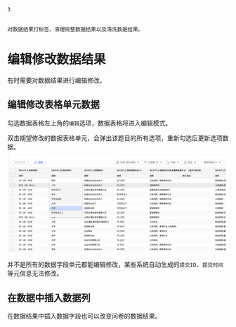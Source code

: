 ```index
3
```
```tag

```
```summary
对数据结果打标签、清理规整数据结果以及清洗数据结果。
```
# 编辑修改数据结果

有时需要对数据结果进行编辑修改。

## 编辑修改表格单元数据
勾选数据表格左上角的`编辑`选项，数据表格将进入编辑模式。

双击期望修改的数据表格单元，会弹出该题目的所有选项，重新勾选后更新选项数据。

<img src='../assets/01dataTable/03editDataResult/editDataResult.png'>

并不是所有的数据字段单元都能编辑修改，某些系统自动生成的`提交ID`、`提交时间`等元信息无法修改。

## 在数据中插入数据列
在数据结果中插入数据字段也可以改变问卷的数据结果。
